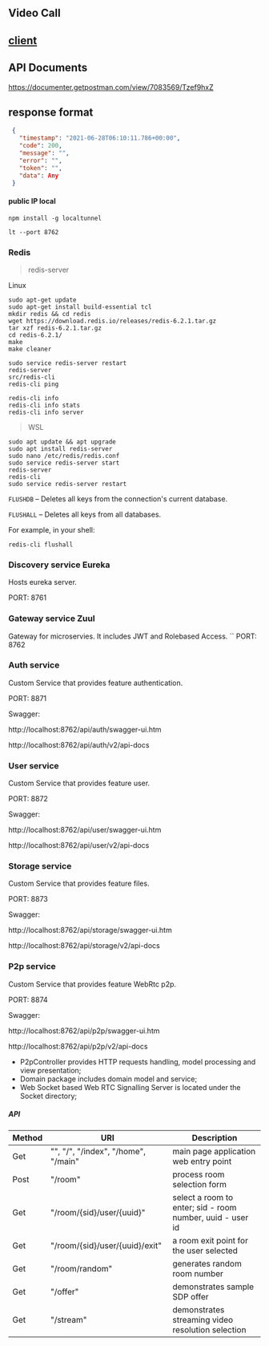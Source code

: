## Video Call

## [client](https://github.com/VNAPNIC/Flutter-video-calls)

## API Documents

https://documenter.getpostman.com/view/7083569/Tzef9hxZ

## response format

```json
 {
   "timestamp": "2021-06-28T06:10:11.786+00:00",
   "code": 200,
   "message": "",
   "error": "",
   "token": "",
   "data": Any
 }
```

#### public IP local

```
npm install -g localtunnel
```

```
lt --port 8762
```


### Redis

> redis-server

Linux

```
sudo apt-get update
sudo apt-get install build-essential tcl
mkdir redis && cd redis
wget https://download.redis.io/releases/redis-6.2.1.tar.gz
tar xzf redis-6.2.1.tar.gz
cd redis-6.2.1/
make
make cleaner

sudo service redis-server restart
redis-server
src/redis-cli
redis-cli ping

redis-cli info
redis-cli info stats
redis-cli info server
```

> WSL

```
sudo apt update && apt upgrade
sudo apt install redis-server
sudo nano /etc/redis/redis.conf
sudo service redis-server start
redis-server
redis-cli
sudo service redis-server restart
```

```FLUSHDB``` – Deletes all keys from the connection's current database.

```FLUSHALL``` – Deletes all keys from all databases.

For example, in your shell:

```
redis-cli flushall
```

### Discovery service Eureka
Hosts eureka server.

PORT: 8761

### Gateway service Zuul
Gateway for microservies. It includes JWT and Rolebased Access.
``
PORT: 8762

### Auth service
Custom Service that provides feature authentication.

PORT: 8871

Swagger:

http://localhost:8762/api/auth/swagger-ui.htm

http://localhost:8762/api/auth/v2/api-docs

### User service
Custom Service that provides feature user.

PORT: 8872

Swagger:

http://localhost:8762/api/user/swagger-ui.htm

http://localhost:8762/api/user/v2/api-docs

### Storage service
Custom Service that provides feature files.

PORT: 8873

Swagger:

http://localhost:8762/api/storage/swagger-ui.htm

http://localhost:8762/api/storage/v2/api-docs

### P2p service
Custom Service that provides feature WebRtc p2p.

PORT: 8874

Swagger:

http://localhost:8762/api/p2p/swagger-ui.htm

http://localhost:8762/api/p2p/v2/api-docs

* P2pController provides HTTP requests handling, model processing and view presentation;
* Domain package includes domain model and service;
* Web Socket based Web RTC Signalling Server is located under the Socket directory;

##### API
Method |      URI           |  Description
 ------ | --------------------------------------------------- | ------- 
 Get | "", "/", "/index", "/home", "/main" | main page application web entry point
 Post | "/room" | process room selection form
 Get | "/room/{sid}/user/{uuid}" | select a room to enter; sid - room number, uuid - user id
 Get | "/room/{sid}/user/{uuid}/exit" | a room exit point for the user selected
 Get | "/room/random" | generates random room number
 Get | "/offer" | demonstrates sample SDP offer
 Get | "/stream" | demonstrates streaming video resolution selection
